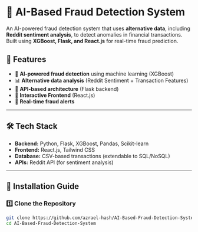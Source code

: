 # 🚀 AI-Based Fraud Detection System

An AI-powered fraud detection system that uses **alternative data**, including **Reddit sentiment analysis**, to detect anomalies in financial transactions. Built using **XGBoost, Flask, and React.js** for real-time fraud prediction.

## 📖 Features
- 🧠 **AI-powered fraud detection** using machine learning (XGBoost)
- 📊 **Alternative data analysis** (Reddit Sentiment + Transaction Features)
- 🔗 **API-based architecture** (Flask backend)
- 🎨 **Interactive Frontend** (React.js)
- 📡 **Real-time fraud alerts** 

---

## 🛠️ Tech Stack
- **Backend:** Python, Flask, XGBoost, Pandas, Scikit-learn
- **Frontend:** React.js, Tailwind CSS
- **Database:** CSV-based transactions (extendable to SQL/NoSQL)
- **APIs:** Reddit API (for sentiment analysis)

---

## 🚀 Installation Guide

### 1️⃣ **Clone the Repository**
```sh
git clone https://github.com/azrael-hash/AI-Based-Fraud-Detection-System.git
cd AI-Based-Fraud-Detection-System
